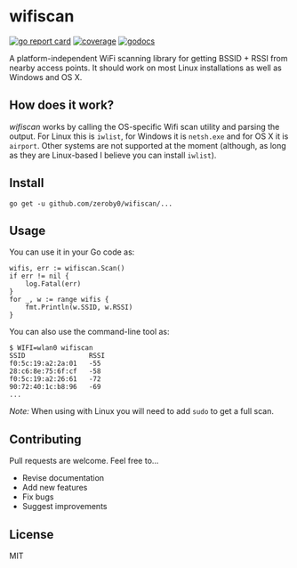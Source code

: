 # wifiscan

[![go report card](https://goreportcard.com/badge/github.com/zeroby0/wifiscan)](https://goreportcard.com/report/github.com/zeroby0/wifiscan) 
[![coverage](https://img.shields.io/badge/coverage-87%25-brightgreen.svg)](https://gocover.io/github.com/zeroby0/wifiscan)
[![godocs](https://godoc.org/github.com/schollz/wifiscan?status.svg)](https://godoc.org/github.com/schollz/wifiscan) 


A platform-independent WiFi scanning library for getting BSSID + RSSI from nearby access points. It should work on most Linux installations as well as Windows and OS X.

## How does it work?

*wifiscan* works by calling the OS-specific Wifi scan utility and parsing the output. For Linux this is `iwlist`, for Windows it is `netsh.exe` and for OS X it is `airport`. Other systems are not supported at the moment (although, as long as they are Linux-based I believe you can install `iwlist`).

## Install

```
go get -u github.com/zeroby0/wifiscan/...
```

## Usage 

You can use it in your Go code as:

```golang
wifis, err := wifiscan.Scan()
if err != nil {
    log.Fatal(err)
}
for _, w := range wifis {
    fmt.Println(w.SSID, w.RSSI)
}
```

You can also use the command-line tool as:

```
$ WIFI=wlan0 wifiscan
SSID                RSSI
f0:5c:19:a2:2a:01   -55
28:c6:8e:75:6f:cf   -58
f0:5c:19:a2:26:61   -72
90:72:40:1c:b8:96   -69
...
```

_Note:_ When using with Linux you will need to add `sudo` to get a full scan.

## Contributing

Pull requests are welcome. Feel free to...

- Revise documentation
- Add new features
- Fix bugs
- Suggest improvements

## License

MIT
